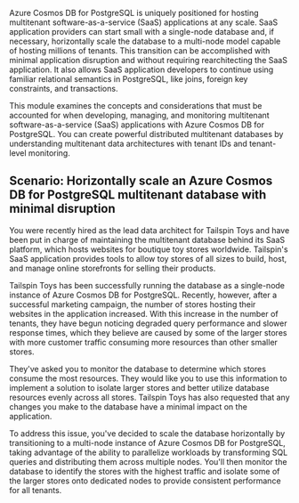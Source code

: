 Azure Cosmos DB for PostgreSQL is uniquely positioned for hosting multitenant software-as-a-service (SaaS) applications at any scale. SaaS application providers can start small with a single-node database and, if necessary, horizontally scale the database to a multi-node model capable of hosting millions of tenants. This transition can be accomplished with minimal application disruption and without requiring rearchitecting the SaaS application. It also allows SaaS application developers to continue using familiar relational semantics in PostgreSQL, like joins, foreign key constraints, and transactions.

This module examines the concepts and considerations that must be accounted for when developing, managing, and monitoring multitenant software-as-a-service (SaaS) applications with Azure Cosmos DB for PostgreSQL. You can create powerful distributed multitenant databases by understanding multitenant data architectures with tenant IDs and tenant-level monitoring.

## Scenario: Horizontally scale an Azure Cosmos DB for PostgreSQL multitenant database with minimal disruption

You were recently hired as the lead data architect for Tailspin Toys and have been put in charge of maintaining the multitenant database behind its SaaS platform, which hosts websites for boutique toy stores worldwide. Tailspin's SaaS application provides tools to allow toy stores of all sizes to build, host, and manage online storefronts for selling their products.

Tailspin Toys has been successfully running the database as a single-node instance of Azure Cosmos DB for PostgreSQL. Recently, however, after a successful marketing campaign, the number of stores hosting their websites in the application increased. With this increase in the number of tenants, they have begun noticing degraded query performance and slower response times, which they believe are caused by some of the larger stores with more customer traffic consuming more resources than other smaller stores.

They've asked you to monitor the database to determine which stores consume the most resources. They would like you to use this information to implement a solution to isolate larger stores and better utilize database resources evenly across all stores. Tailspin Toys has also requested that any changes you make to the database have a minimal impact on the application.

To address this issue, you've decided to scale the database horizontally by transitioning to a multi-node instance of Azure Cosmos DB for PostgreSQL, taking advantage of the ability to parallelize workloads by transforming SQL queries and distributing them across multiple nodes. You'll then monitor the database to identify the stores with the highest traffic and isolate some of the larger stores onto dedicated nodes to provide consistent performance for all tenants.
